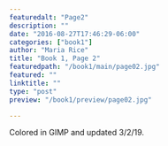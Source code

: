 ```yaml
---
featuredalt: "Page2"
description: ""
date: "2016-08-27T17:46:29-06:00"
categories: ["book1"]
author: "Maria Rice"
title: "Book 1, Page 2"
featuredpath: "/book1/main/page02.jpg"
featured: ""
linktitle: ""
type: "post"
preview: "/book1/preview/page02.jpg"

---
```


Colored in GIMP and updated 3/2/19. 
